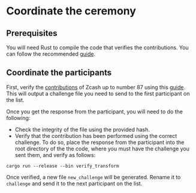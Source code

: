 
# Coordinate the ceremony

## Prerequisites

You will need Rust to compile the code that verifies the contributions. You can follow the recommended [guide](https://www.rust-lang.org/tools/install).

## Coordinate the participants

First, verify the [contributions](https://github.com/dusk-network/powersoftau-attestations) of Zcash up to number 87 using this [guide](VERIFY.md). This will output a challenge file you need to send to the first participant on the list.

Once you get the response from the participant, you will need to do the following:

- Check the integrity of the file using the provided hash.
- Verify that the contribution has been performed using the correct challenge. To do so, place the response from the participant into the root directory of the the code, where you must have the challenge you sent them, and verify as follows:

```
cargo run --release --bin verify_transform 
```
Once verified, a new file `new_challenge` will be generated. Rename it to `challenge` and send it to the next participant on the list.